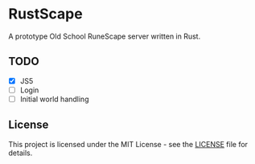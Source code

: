 # RustScape

A prototype Old School RuneScape server written in Rust.

## TODO

- [X] JS5
- [ ] Login
- [ ] Initial world handling

## License

This project is licensed under the MIT License - see the [LICENSE](LICENSE) file for details.
